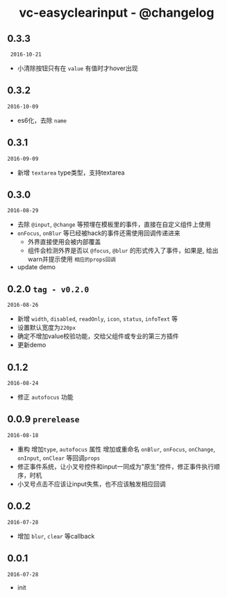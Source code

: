 <h1 align="center">vc-easyclearinput - @changelog</h1>

## 0.3.3

` 2016-10-21`

- 小清除按钮只有在 `value` 有值时才hover出现

## 0.3.2

`2016-10-09`

- es6化，去除 `name`

## 0.3.1

`2016-09-09`

- 新增 `textarea` type类型，支持textarea

## 0.3.0

`2016-08-29`

- 去除 `@input`, `@change` 等预埋在模板里的事件，直接在自定义组件上使用
- `onFocus`, `onBlur` 等已经被hack的事件还需使用回调传递进来
  - 外界直接使用会被内部覆盖
  - 组件会检测外界是否以 `@focus`, `@blur` 的形式传入了事件，如果是, 给出warn并提示使用 `相应的props回调`
- update demo

## 0.2.0 `tag - v0.2.0`

`2016-08-26`

- 新增 `width`, `disabled`, `readOnly`, `icon`, `status`, `infoText` 等
- 设置默认宽度为`220px`
- 确定不增加value校验功能，交给父组件或专业的第三方插件
- 更新demo

## 0.1.2

`2016-08-24`

- 修正 `autofocus` 功能

## 0.0.9 `prerelease`

`2016-08-18`

- 重构 增加`type`, `autofocus` 属性 增加或重命名 `onBlur`, `onFocus`, `onChange`, `onInput`, `onClear` 等回调`props`
- 修正事件系统，让小叉号控件和input一同成为"原生"控件，修正事件执行顺序，时机 
- 小叉号点击不应该让input失焦，也不应该触发相应回调

## 0.0.2

`2016-07-28`

- 增加 `blur`, `clear` 等callback

## 0.0.1

`2016-07-28`

- init

